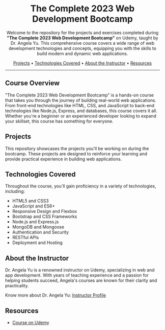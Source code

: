 <h1 align="center">
  The Complete 2023 Web Development Bootcamp
  <br>
</h1>

<p align="center">
  Welcome to the repository for the projects and exercises completed during <strong>"The Complete 2023 Web Development Bootcamp"</strong> on Udemy, taught by Dr. Angela Yu. This comprehensive course covers a wide range of web development technologies and concepts, equipping you with the skills to build modern and dynamic web applications.
</p>

<p align="center">
  <a href="#projects">Projects</a> •
  <a href="#technologies-covered">Technologies Covered</a> •
  <a href="#about-the-instructor">About the Instructor</a> •
  <a href="#resources">Resources</a> 
</p>

---

## Course Overview

"The Complete 2023 Web Development Bootcamp" is a hands-on course that takes you through the journey of building real-world web applications. From front-end technologies like HTML, CSS, and JavaScript to back-end technologies like Node.js, Express, and databases, this course covers it all. Whether you're a beginner or an experienced developer looking to expand your skillset, this course has something for everyone.

## Projects

This repository showcases the projects you'll be working on during the bootcamp. These projects are designed to reinforce your learning and provide practical experience in building web applications.

## Technologies Covered

Throughout the course, you'll gain proficiency in a variety of technologies, including:

- HTML5 and CSS3
- JavaScript and ES6+
- Responsive Design and Flexbox
- Bootstrap and CSS Frameworks
- Node.js and Express.js
- MongoDB and Mongoose
- Authentication and Security
- RESTful APIs
- Deployment and Hosting

## About the Instructor

Dr. Angela Yu is a renowned instructor on Udemy, specializing in web and app development. With years of teaching experience and a passion for helping students succeed, Angela's courses are known for their clarity and practicality.

Know more about Dr. Angela Yu: [Instructor Profile](https://github.com/angelabauer)

## Resources

- [Course on Udemy](https://www.udemy.com/course/the-complete-web-development-bootcamp/)

